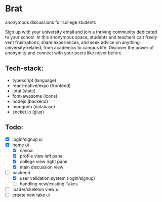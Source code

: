 # Brat
anonymous discussions for college students

Sign up with your university email and join a thriving community dedicated to your school. In this anonymous space, students and teachers can freely vent frustrations, share experiences, and seek advice on anything university-related, from academics to campus life. Discover the power of anonymity and connect with your peers like never before.

## Tech-stack:
 - typescript (language)
 - react-native/expo (frontend)
 - jotai (state)
 - font-awesome (icons)
 - nodejs (backend)
 - mongodb (database)
 - socket.io (glue)

## Todo:
 - [x] login/signup ui
 - [x] home ui
    - [x] navbar
    - [x] profile view left pane
    - [x] college view right pane  
    - [x] main discussion view
 - [ ] backend
    - [x] user validation system (login/signup)
    - [ ] handling new/existing Takes
 - [ ] loader/skeleton view ui
 - [ ] create new take ui
